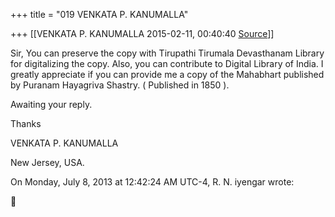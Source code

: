 +++
title = "019 VENKATA P. KANUMALLA"

+++
[[VENKATA P. KANUMALLA	2015-02-11, 00:40:40 [Source](https://groups.google.com/g/samskrita/c/Ok69FE-k2hU)]]



Sir, You can preserve the copy with Tirupathi Tirumala Devasthanam Library for digitalizing the copy. Also, you can contribute to Digital Library of India. I greatly appreciate if you can provide me a copy of the Mahabhart published by Puranam Hayagriva Shastry. ( Published in 1850 ).

Awaiting your reply.

Thanks

VENKATA P. KANUMALLA

New Jersey, USA.

  
  
On Monday, July 8, 2013 at 12:42:24 AM UTC-4, R. N. iyengar wrote:



